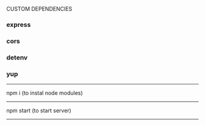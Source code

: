 CUSTOM DEPENDENCIES

### express

### cors

### detenv

### yup

---

npm i
(to instal node modules)

---

npm start
(to start server)

---
